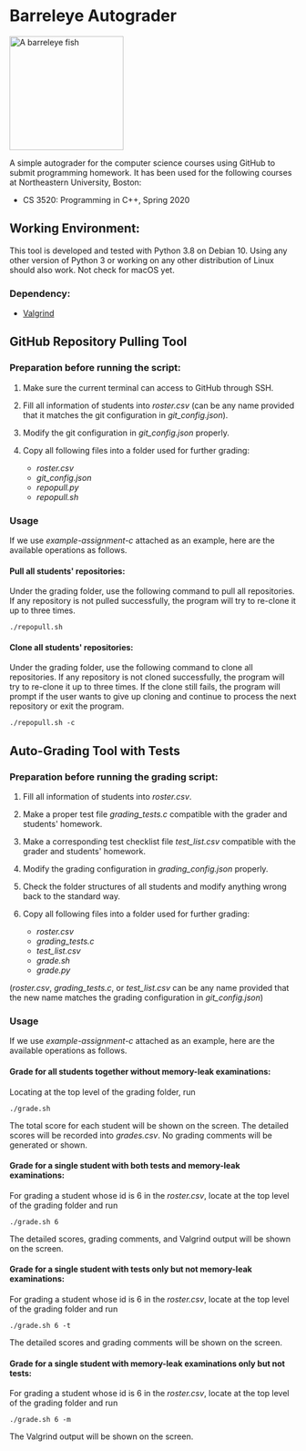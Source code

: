 # Barreleye Autograder

<img src="https://upload.wikimedia.org/wikipedia/commons/c/c0/Opisthoproctus_soleatus.png" width="200" alt="A barreleye fish">

A simple autograder for the computer science courses using GitHub to submit programming homework. It has been used for the following courses at Northeastern University, Boston:

- CS 3520: Programming in C++, Spring 2020
 
## Working Environment:

This tool is developed and tested with Python 3.8 on Debian 10. Using any other version of Python 3 or working on any other distribution of Linux should also work. Not check for macOS yet.

### Dependency:

- [Valgrind](http://valgrind.org/downloads/current.html)

## GitHub Repository Pulling Tool

### Preparation before running the script:

1. Make sure the current terminal can access to GitHub through SSH.
2. Fill all information of students into *roster.csv* (can be any name provided that it matches the git configuration in *git_config.json*).
3. Modify the git configuration in *git_config.json* properly.
4. Copy all following files into a folder used for further grading:

    - *roster.csv*
    - *git_config.json*
    - *repopull.py*
    - *repopull.sh*

### Usage

If we use *example-assignment-c* attached as an example, here are the available operations as follows.

#### Pull all students' repositories:

Under the grading folder, use the following command to pull all repositories. If any repository is not pulled successfully, the program will try to re-clone it up to three times.

    ./repopull.sh

#### Clone all students' repositories:

Under the grading folder, use the following command to clone all repositories. If any repository is not cloned successfully, the program will try to re-clone it up to three times. If the clone still fails, the program will prompt if the user wants to give up cloning and continue to process the next repository or exit the program. 

    ./repopull.sh -c

## Auto-Grading Tool with Tests

### Preparation before running the grading script:

1. Fill all information of students into *roster.csv*.
2. Make a proper test file *grading\_tests.c* compatible with the grader and students' homework.
3. Make a corresponding test checklist file *test\_list.csv* compatible with the grader and students' homework.
1. Modify the grading configuration in *grading_config.json* properly.
4. Check the folder structures of all students and modify anything wrong back to the standard way.
5. Copy all following files into a folder used for further grading:

	- *roster.csv*
	- *grading\_tests.c*
	- *test\_list.csv*
	- *grade.sh*
	- *grade.py*

(*roster.csv*, *grading\_tests.c*, or *test_list.csv* can be any name provided that the new name matches the grading configuration in *git_config.json*)

### Usage

If we use *example-assignment-c* attached as an example, here are the available operations as follows.

#### Grade for all students together without memory-leak examinations:

Locating at the top level of the grading folder, run

    ./grade.sh

The total score for each student will be shown on the screen. The detailed scores will be recorded into *grades.csv*. No grading comments will be generated or shown.

#### Grade for a single student with both tests and memory-leak examinations:

For grading a student whose id is 6 in the *roster.csv*, locate at the top level of the grading folder and run

    ./grade.sh 6

The detailed scores, grading comments, and Valgrind output will be shown on the screen.

#### Grade for a single student with tests only but not memory-leak examinations:

For grading a student whose id is 6 in the *roster.csv*, locate at the top level of the grading folder and run

    ./grade.sh 6 -t

The detailed scores and grading comments will be shown on the screen.

#### Grade for a single student with memory-leak examinations only but not tests:

For grading a student whose id is 6 in the *roster.csv*, locate at the top level of the grading folder and run

    ./grade.sh 6 -m

The Valgrind output will be shown on the screen.

